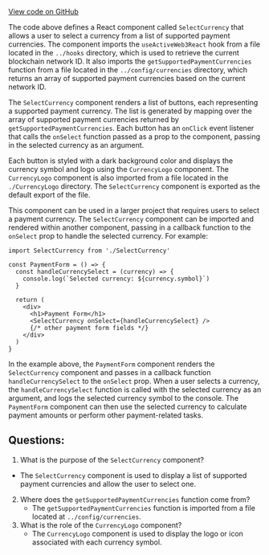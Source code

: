 [View code on GitHub](zoo-labs/zoo/blob/master/core/src/zoo/SelectCurrency.tsx)

The code above defines a React component called `SelectCurrency` that allows a user to select a currency from a list of supported payment currencies. The component imports the `useActiveWeb3React` hook from a file located in the `../hooks` directory, which is used to retrieve the current blockchain network ID. It also imports the `getSupportedPaymentCurrencies` function from a file located in the `../config/currencies` directory, which returns an array of supported payment currencies based on the current network ID.

The `SelectCurrency` component renders a list of buttons, each representing a supported payment currency. The list is generated by mapping over the array of supported payment currencies returned by `getSupportedPaymentCurrencies`. Each button has an `onClick` event listener that calls the `onSelect` function passed as a prop to the component, passing in the selected currency as an argument.

Each button is styled with a dark background color and displays the currency symbol and logo using the `CurrencyLogo` component. The `CurrencyLogo` component is also imported from a file located in the `./CurrencyLogo` directory. The `SelectCurrency` component is exported as the default export of the file.

This component can be used in a larger project that requires users to select a payment currency. The `SelectCurrency` component can be imported and rendered within another component, passing in a callback function to the `onSelect` prop to handle the selected currency. For example:

```
import SelectCurrency from './SelectCurrency'

const PaymentForm = () => {
  const handleCurrencySelect = (currency) => {
    console.log(`Selected currency: ${currency.symbol}`)
  }

  return (
    <div>
      <h1>Payment Form</h1>
      <SelectCurrency onSelect={handleCurrencySelect} />
      {/* other payment form fields */}
    </div>
  )
}
```

In the example above, the `PaymentForm` component renders the `SelectCurrency` component and passes in a callback function `handleCurrencySelect` to the `onSelect` prop. When a user selects a currency, the `handleCurrencySelect` function is called with the selected currency as an argument, and logs the selected currency symbol to the console. The `PaymentForm` component can then use the selected currency to calculate payment amounts or perform other payment-related tasks.
## Questions: 
 1. What is the purpose of the `SelectCurrency` component?
   - The `SelectCurrency` component is used to display a list of supported payment currencies and allow the user to select one.
2. Where does the `getSupportedPaymentCurrencies` function come from?
   - The `getSupportedPaymentCurrencies` function is imported from a file located at `../config/currencies`.
3. What is the role of the `CurrencyLogo` component?
   - The `CurrencyLogo` component is used to display the logo or icon associated with each currency symbol.